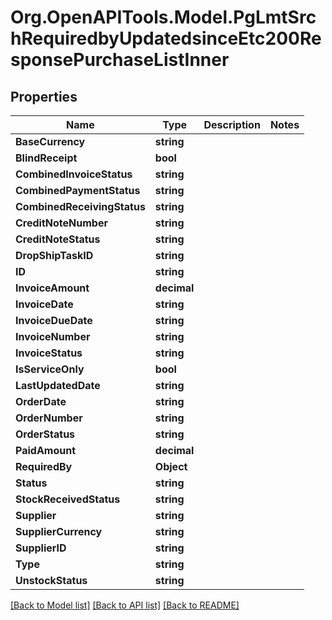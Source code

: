# Org.OpenAPITools.Model.PgLmtSrchRequiredbyUpdatedsinceEtc200ResponsePurchaseListInner

## Properties

Name | Type | Description | Notes
------------ | ------------- | ------------- | -------------
**BaseCurrency** | **string** |  | 
**BlindReceipt** | **bool** |  | 
**CombinedInvoiceStatus** | **string** |  | 
**CombinedPaymentStatus** | **string** |  | 
**CombinedReceivingStatus** | **string** |  | 
**CreditNoteNumber** | **string** |  | 
**CreditNoteStatus** | **string** |  | 
**DropShipTaskID** | **string** |  | 
**ID** | **string** |  | 
**InvoiceAmount** | **decimal** |  | 
**InvoiceDate** | **string** |  | 
**InvoiceDueDate** | **string** |  | 
**InvoiceNumber** | **string** |  | 
**InvoiceStatus** | **string** |  | 
**IsServiceOnly** | **bool** |  | 
**LastUpdatedDate** | **string** |  | 
**OrderDate** | **string** |  | 
**OrderNumber** | **string** |  | 
**OrderStatus** | **string** |  | 
**PaidAmount** | **decimal** |  | 
**RequiredBy** | **Object** |  | 
**Status** | **string** |  | 
**StockReceivedStatus** | **string** |  | 
**Supplier** | **string** |  | 
**SupplierCurrency** | **string** |  | 
**SupplierID** | **string** |  | 
**Type** | **string** |  | 
**UnstockStatus** | **string** |  | 

[[Back to Model list]](../README.md#documentation-for-models) [[Back to API list]](../README.md#documentation-for-api-endpoints) [[Back to README]](../README.md)

